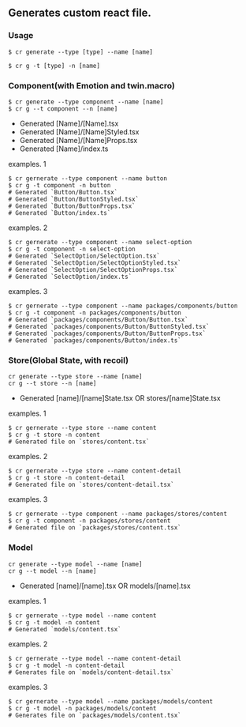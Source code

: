 ## Generates custom react file.

### Usage
```Shell
$ cr generate --type [type] --name [name]

$ cr g -t [type] -n [name] 
```

### Component(with Emotion and twin.macro)
```Shell
$ cr generate --type component --name [name]
$ cr g --t component --n [name]
```
- Generated [Name]/[Name].tsx
- Generated [Name]/[Name]Styled.tsx
- Generated [Name]/[Name]Props.tsx
- Generated [Name]/index.ts

examples. 1
```Shell
$ cr gernerate --type component --name button
$ cr g -t component -n button
# Generated `Button/Button.tsx`
# Generated `Button/ButtonStyled.tsx`
# Generated `Button/ButtonProps.tsx`
# Generated `Button/index.ts`
```

examples. 2
```Shell
$ cr gernerate --type component --name select-option
$ cr g -t component -n select-option
# Generated `SelectOption/SelectOption.tsx`
# Generated `SelectOption/SelectOptionStyled.tsx`
# Generated `SelectOption/SelectOptionProps.tsx`
# Generated `SelectOption/index.ts`
```
 
examples. 3
```Shell
$ cr gernerate --type component --name packages/components/button
$ cr g -t component -n packages/components/button
# Generated `packages/components/Button/Button.tsx`
# Generated `packages/components/Button/ButtonStyled.tsx`
# Generated `packages/components/Button/ButtonProps.tsx`
# Generated `packages/components/Button/index.ts`
```

### Store(Global State, with recoil)
```
cr generate --type store --name [name]
cr g --t store --n [name]
```
- Generated [name]/[name]State.tsx OR stores/[name]State.tsx

examples. 1
```Shell
$ cr gernerate --type store --name content
$ cr g -t store -n content
# Generated file on `stores/content.tsx`
```

examples. 2
```Shell
$ cr gernerate --type store --name content-detail
$ cr g -t store -n content-detail
# Generated file on `stores/content-detail.tsx`
```

examples. 3
```Shell
$ cr gernerate --type component --name packages/stores/content
$ cr g -t component -n packages/stores/content
# Generated file on `packages/stores/content.tsx`
```

### Model
```
cr generate --type model --name [name]
cr g --t model --n [name]
```
- Generated [name]/[name].tsx OR models/[name].tsx

examples. 1
```Shell
$ cr gernerate --type model --name content
$ cr g -t model -n content
# Generated `models/content.tsx`
```

examples. 2
```Shell
$ cr gernerate --type model --name content-detail
$ cr g -t model -n content-detail
# Generates file on `models/content-detail.tsx`
```

examples. 3
```Shell
$ cr gernerate --type model --name packages/models/content
$ cr g -t model -n packages/models/content
# Generates file on `packages/models/content.tsx`
```
